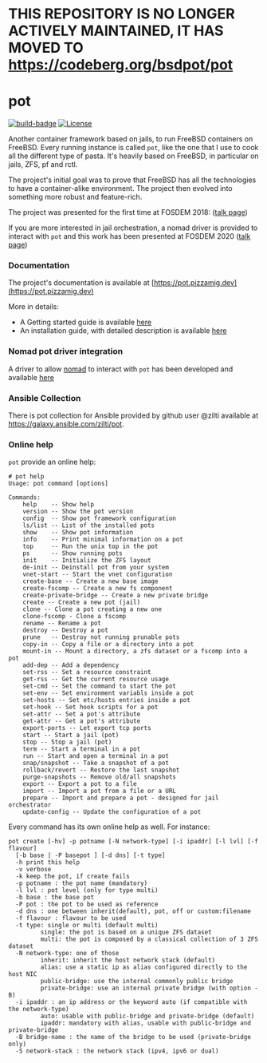 # THIS REPOSITORY IS NO LONGER ACTIVELY MAINTAINED, IT HAS MOVED TO https://codeberg.org/bsdpot/pot
# pot

[![build-badge](https://github.com/pizzamig/pot/workflows/unit-test/badge.svg)](https://github.com/pizzamig/pot/actions) [![License](https://img.shields.io/badge/License-BSD%203--Clause-blue.svg)](https://opensource.org/licenses/BSD-3-Clause)

Another container framework based on jails, to run FreeBSD containers on FreeBSD.
Every running instance is called `pot`, like the one that I use to cook all the different type of pasta.
It's heavily based on FreeBSD, in particular on jails, ZFS, pf and rctl.

The project's initial goal was to prove that FreeBSD has all the technologies to have a container-alike environment.
The project then evolved into something more robust and feature-rich.

The project was presented for the first time at FOSDEM 2018: ([talk page](https://archive.fosdem.org/2018/schedule/event/pot_container_framework/))

If you are more interested in jail orchestration, a nomad driver is provided to interact with `pot` and this work has been presented at FOSDEM 2020 ([talk page](https://archive.fosdem.org/2020/schedule/event/orchestrating_jails/))

### Documentation
The project's documentation is available at [https://pot.pizzamig.dev](https://pot.pizzamig.dev)

More in details:
* A Getting started guide is available [here](https://pot.pizzamig.dev/Getting)
* An installation guide, with detailed description is available [here](https://pot.pizzamig.dev/Installation)

### Nomad pot driver integration
A driver to allow [nomad](https://www.nomadproject.io) to interact with `pot` has been developed and available [here](https://github.com/trivago/nomad-pot-driver)

### Ansible Collection

There is pot collection for Ansible provided by github user @zilti available at https://galaxy.ansible.com/zilti/pot.

### Online help
`pot` provide an online help:
```
# pot help
Usage: pot command [options]

Commands:
	help	-- Show help
	version -- Show the pot version
	config  -- Show pot framework configuration
	ls/list	-- List of the installed pots
	show	-- Show pot information
	info    -- Print minimal information on a pot
	top     -- Run the unix top in the pot
	ps      -- Show running pots
	init	-- Initialize the ZFS layout
	de-init	-- Deinstall pot from your system
	vnet-start -- Start the vnet configuration
	create-base	-- Create a new base image
	create-fscomp -- Create a new fs component
	create-private-bridge -- Create a new private bridge
	create -- Create a new pot (jail)
	clone -- Clone a pot creating a new one
	clone-fscomp - Clone a fscomp
	rename -- Rename a pot
	destroy -- Destroy a pot
	prune   -- Destroy not running prunable pots
	copy-in -- Copy a file or a directory into a pot
	mount-in -- Mount a directory, a zfs dataset or a fscomp into a pot
	add-dep -- Add a dependency
	set-rss -- Set a resource constraint
	get-rss -- Get the current resource usage
	set-cmd -- Set the command to start the pot
	set-env -- Set environment variabls inside a pot
	set-hosts -- Set etc/hosts entries inside a pot
	set-hook -- Set hook scripts for a pot
	set-attr -- Set a pot's attribute
	get-attr -- Get a pot's attribute
	export-ports -- Let export tcp ports
	start -- Start a jail (pot)
	stop -- Stop a jail (pot)
	term -- Start a terminal in a pot
	run -- Start and open a terminal in a pot
	snap/snapshot -- Take a snapshot of a pot
	rollback/revert -- Restore the last snapshot
	purge-snapshots -- Remove old/all snapshots
	export -- Export a pot to a file
	import -- Import a pot from a file or a URL
	prepare -- Import and prepare a pot - designed for jail orchestrator
	update-config -- Update the configuration of a pot
```

Every command has its own online help as well. For instance:
```
pot create [-hv] -p potname [-N network-type] [-i ipaddr] [-l lvl] [-f flavour]
  [-b base | -P basepot ] [-d dns] [-t type]
  -h print this help
  -v verbose
  -k keep the pot, if create fails
  -p potname : the pot name (mandatory)
  -l lvl : pot level (only for type multi)
  -b base : the base pot
  -P pot : the pot to be used as reference
  -d dns : one between inherit(default), pot, off or custom:filename
  -f flavour : flavour to be used
  -t type: single or multi (default multi)
         single: the pot is based on a unique ZFS dataset
         multi: the pot is composed by a classical collection of 3 ZFS dataset
  -N network-type: one of those
         inherit: inherit the host network stack (default)
         alias: use a static ip as alias configured directly to the host NIC
         public-bridge: use the internal commonly public bridge
         private-bridge: use an internal private bridge (with option -B)
  -i ipaddr : an ip address or the keyword auto (if compatible with the network-type)
         auto: usable with public-bridge and private-bridge (default)
         ipaddr: mandatory with alias, usable with public-bridge and private-bridge
  -B bridge-name : the name of the bridge to be used (private-bridge only)
  -S network-stack : the network stack (ipv4, ipv6 or dual)
```

